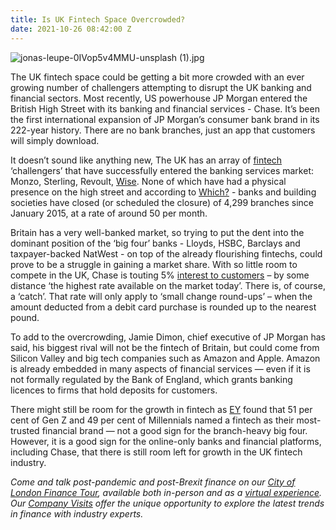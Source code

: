 ```yaml
---
title: Is UK Fintech Space Overcrowded?
date: 2021-10-26 08:42:00 Z
---
```


![jonas-leupe-0IVop5v4MMU-unsplash (1).jpg](/uploads/jonas-leupe-0IVop5v4MMU-unsplash%20(1).jpg)

The UK fintech space could be getting a bit more crowded with an ever growing number of challengers attempting to disrupt the UK banking and financial sectors. Most recently, US powerhouse JP Morgan entered the British High Street with its banking and financial services - Chase. It’s been the first international expansion of JP Morgan’s consumer bank brand in its 222-year history. There are no bank branches, just an app that customers will simply download. 

It doesn’t sound like anything new, The UK has an array of [fintech ](https://www.insiderlondon.com/blog/the-amazing-growth-of-uk-fintech-industry/)‘challengers’ that have successfully entered the banking services market: Monzo, Sterling, Revoult, [Wise](https://www.insiderlondon.com/blog/exciting-new-listings-on-lse/). None of which have had a physical presence on the high street and according to [Which?](https://www.which.co.uk/money/banking/switching-your-bank/bank-branch-closures-is-your-local-bank-closing-a28n44c8z0h5) - banks and building societies have closed (or scheduled the closure) of 4,299 branches since January 2015, at a rate of around 50 per month.

Britain has a very well-banked market, so trying to put the dent into the dominant position of the ‘big four’ banks - Lloyds, HSBC, Barclays and taxpayer-backed NatWest - on top of the already flourishing fintechs, could prove to be a struggle in gaining a market share. With so little room to compete in the UK, Chase is touting 5% [interest to customers](https://www.chase.co.uk/gb/en/product/chase-account/) – by some distance ‘the highest rate available on the market today’. There is, of course, a ‘catch’. That rate will only apply to ‘small change round-ups’ – when the amount deducted from a debit card purchase is rounded up to the nearest pound.

To add to the overcrowding, Jamie Dimon, chief executive of JP Morgan has said, his biggest rival will not be the fintech of Britain, but could come from Silicon Valley and big tech companies such as Amazon and Apple.
Amazon is already embedded in many aspects of financial services — even if it is not formally regulated by the Bank of England, which grants banking licences to firms that hold deposits for customers.

There might still be room for the growth in fintech as [EY](https://www.ey.com/en_uk/banking-capital-markets/fintech-ecosystems) found that 51 per cent of Gen Z and 49 per cent of Millennials named a fintech as their most-trusted financial brand — not a good sign for the branch-heavy big four. However, it is a good sign for the online-only banks and financial platforms, including Chase, that there is still room left for growth in the UK fintech industry. 

*Come and talk post-pandemic and post-Brexit  finance on our [City of London Finance Tour](https://www.insiderlondon.com/london/educational-tours/london-finance-walking-tour/#city-finance-tour), available both in-person and as a [virtual experience](https://www.insiderlondon.com/online-education/virtual-tours/#virtual-city-of-london-finance-tour). Our [Company Visits](https://www.insiderlondon.com/london/company-visits/) offer the unique opportunity to explore the latest trends in finance with industry experts.*


